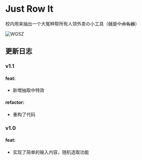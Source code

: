# Just Row It
校内用来抽出一个大冤种帮所有人领外卖の小工具（~~就是个点名器~~）

![WGSZ](https://img1.imgtp.com/2023/08/15/OWKu5GDl.png)

## 更新日志

### v1.1

#### feat:

- 新增抽取中特效

#### refactor:

- 重构了代码

### v1.0 

#### feat:

- 实现了简单的输入内容，随机选取功能
